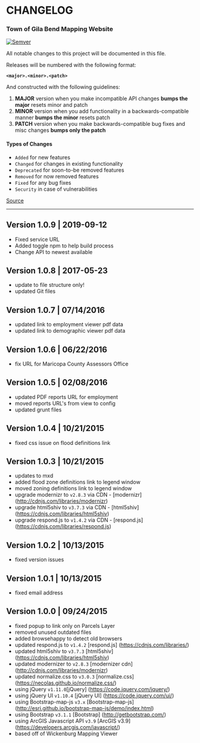 # CHANGELOG #
### Town of Gila Bend Mapping Website ###

[![Semver](http://img.shields.io/SemVer/2.0.0.png)](http://semver.org/spec/v2.0.0.html)

All notable changes to this project will be documented in this file.

Releases will be numbered with the following format:

**`<major>.<minor>.<patch>`**

And constructed with the following guidelines:

1. **MAJOR** version when you make incompatible API changes **bumps the major** resets minor and patch
2. **MINOR** version when you add functionality in a backwards-compatible manner **bumps the minor** resets patch
3. **PATCH** version when you make backwards-compatible bug fixes and misc changes **bumps only the patch**

#### Types of Changes ####

* `Added` for new features
* `Changed` for changes in existing functionality
* `Deprecated` for soon-to-be removed features
* `Removed` for now removed features
* `Fixed` for any bug fixes
* `Security` in case of vulnerabilities

[Source](http://keepachangelog.com/en/1.0.0/)

***********************************************

## Version 1.0.9 | 2019-09-12

* Fixed service URL
* Added toggle npm to help build process
* Change API to newest available

## Version 1.0.8 | 2017-05-23

* update to file structure only!
* updated Git files

## Version 1.0.7 | 07/14/2016

* updated link to employment viewer pdf data
* updated link to demographic viewer pdf data

## Version 1.0.6 | 06/22/2016

* fix URL for Maricopa County Assessors Office

## Version 1.0.5 | 02/08/2016

* updated PDF reports URL for employment
* moved reports URL's from view to config
* updated grunt files

## Version 1.0.4 | 10/21/2015

* fixed css issue on flood definitions link

## Version 1.0.3 | 10/21/2015

* updates to mxd
* added flood zone definitions link to legend window
* moved zoning definitions link to legend window
* upgrade modernizr to `v2.8.3` via CDN - [modernizr] (http://cdnjs.com/libraries/modernizr)
* upgrade html5shiv to `v3.7.3` via CDN - [html5shiv] (https://cdnjs.com/libraries/html5shiv)
* upgrade respond.js to `v1.4.2` via CDN - [respond.js] (https://cdnjs.com/libraries/respond.js)

## Version 1.0.2 | 10/13/2015

* fixed version issues

## Version 1.0.1 | 10/13/2015

* fixed email address

## Version 1.0.0 | 09/24/2015

* fixed popup to link only on Parcels Layer
* removed unused outdated files
* added browsehappy to detect old browsers
* updated respond.js to `v1.4.2` [respond.js] (https://cdnjs.com/libraries/)
* updated html5shiv to `v3.7.3` [html5shiv] (https://cdnjs.com/libraries/html5shiv)
* updated modernizer to `v2.8.3` [modernizer cdn] (http://cdnjs.com/libraries/modernizr)
* updated normalize.css to `v3.0.3` [normalize.css] (https://necolas.github.io/normalize.css/)
* using jQuery `v1.11.0`[jQuery] (https://code.jquery.com/jquery/)
* using jQuery UI `v1.10.4` [jQuery UI] (https://code.jquery.com/ui/)
* using Bootstrap-map-js `v3.x` [Bootstrap-map-js] (http://esri.github.io/bootstrap-map-js/demo/index.html)
* using Bootstrap `v3.1.1` [Bootstrap] (http://getbootstrap.com/)
* using ArcGIS Javascript API `v3.9` [ArcGIS v3.9] (https://developers.arcgis.com/javascript/)
* based off of Wickenburg Mapping Viewer

